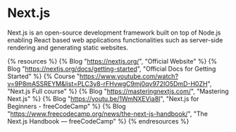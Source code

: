 # Next.js

Next.js is an open-source development framework built on top of Node.js enabling React based web applications functionalities such as server-side rendering and generating static websites.

{% resources %}
  {% Blog "https://nextjs.org/", "Official Website" %}
  {% Blog "https://nextjs.org/docs/getting-started", "Official Docs for Getting Started" %}
  {% Course "https://www.youtube.com/watch?v=9P8mASSREYM&list=PLC3y8-rFHvwgC9mj0qv972IO5DmD-H0ZH", "Next.js Full course" %}
  {% Blog "https://masteringnextjs.com/", "Mastering Next.js" %}
  {% Blog "https://youtu.be/1WmNXEVia8I", "Next.js for Beginners - freeCodeCamp" %}
  {% Blog "https://www.freecodecamp.org/news/the-next-js-handbook/", "The Next.js Handbook — freeCodeCamp" %}
{% endresources %}
